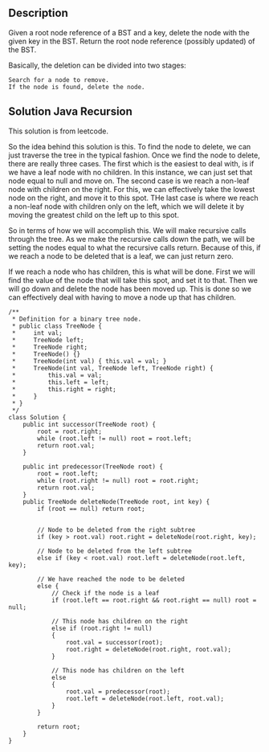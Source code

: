 ## Description

Given a root node reference of a BST and a key, delete the node with the given key in the BST. Return the root node reference (possibly updated) of the BST.

Basically, the deletion can be divided into two stages:

    Search for a node to remove.
    If the node is found, delete the node.

## Solution Java Recursion

This solution is from leetcode.

So the idea behind this solution is this. To find the node to delete, we can just traverse the tree in the typical fashion. Once we find the node to delete, there are really three cases. The first which is the easiest to deal with, is if we have a leaf node with no children. In this instance, we can just set that node equal to null and move on. The second case is we reach a non-leaf node with children on the right. For this, we can effectively take the lowest node on the right, and move it to this spot. THe last case is where we reach a non-leaf node with children only on the left, which we will delete it by moving the greatest child on the left up to this spot.

So in terms of how we will accomplish this. We will make recursive calls through the tree. As we make the recursive calls down the path, we will be setting the nodes equal to what the recursive calls return. Because of this, if we reach a node to be deleted that is a leaf, we can just return zero. 

If we reach a node who has children, this is what will be done. First we will find the value of the node that will take this spot, and set it to that. Then we will go down and delete the node has been moved up. This is done so we can effectively deal with having to move a node up that has children.

```
/**
 * Definition for a binary tree node.
 * public class TreeNode {
 *     int val;
 *     TreeNode left;
 *     TreeNode right;
 *     TreeNode() {}
 *     TreeNode(int val) { this.val = val; }
 *     TreeNode(int val, TreeNode left, TreeNode right) {
 *         this.val = val;
 *         this.left = left;
 *         this.right = right;
 *     }
 * }
 */
class Solution {
    public int successor(TreeNode root) {
        root = root.right;
        while (root.left != null) root = root.left;
        return root.val;
    }
    
    public int predecessor(TreeNode root) {
        root = root.left;
        while (root.right != null) root = root.right;
        return root.val;
    }
    public TreeNode deleteNode(TreeNode root, int key) {
        if (root == null) return root;
        
        
        // Node to be deleted from the right subtree
        if (key > root.val) root.right = deleteNode(root.right, key);
        
        // Node to be deleted from the left subtree
        else if (key < root.val) root.left = deleteNode(root.left, key);
        
        // We have reached the node to be deleted
        else {
            // Check if the node is a leaf
            if (root.left == root.right && root.right == null) root = null;
                
            // This node has children on the right
            else if (root.right != null)
            {
                root.val = successor(root);
                root.right = deleteNode(root.right, root.val);
            }

            // This node has children on the left
            else
            {
                root.val = predecessor(root);
                root.left = deleteNode(root.left, root.val);
            }
        }
        
        return root;
    }
}
```